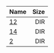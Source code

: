 |Name|Size|
|:---|---:|
|[12](12/index.html)|DIR|
|[14](14/index.html)|DIR|
|[2](2/index.html)|DIR|
